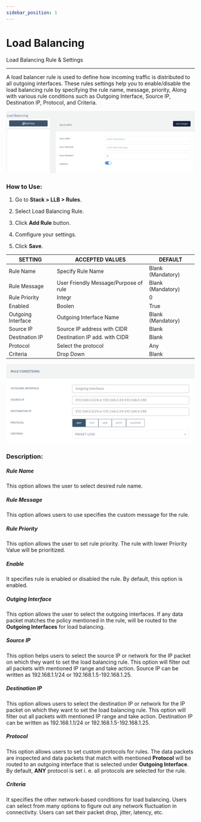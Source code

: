 ```yaml
---
sidebar_position: 1
---
```


# Load Balancing

Load Balancing Rule & Settings

---

A load balancer rule is used to define how incoming traffic is distributed to all outgoing interfaces.  These rules settings help you to enable/disable the load balancing rule by specifying the rule name, message, priority, Along with various rule conditions such as Outgoing Interface, Source IP, Destination IP, Protocol, and Criteria.

![load_balancing](/img/llb/v6/docs/llb9.png)

### **How to Use:**

1. Go to **Stack > LLB > Rules**.

2. Select Load Balancing Rule.

3. Click **Add Rule** button.

4. Comfigure your settings.

5. Click **Save**.

| SETTING            | ACCEPTED VALUES                       | DEFAULT           |
|--------------------|---------------------------------------|-------------------|
| Rule Name          | Specify Rule Name                     | Blank (Mandatory) |
| Rule Message       | User Friendly Message/Purpose of rule | Blank (Mandatory) |
| Rule Priority      | Integr                                | 0                 |
| Enabled            | Boolen                                | True              |
| Outgoing Interface | Outgoing Interface Name               | Blank (Mandatory) |
| Source IP          | Source IP address with CIDR           | Blank             |
| Destination IP     | Destination IP add. with CIDR         | Blank             |
| Protocol           | Select the protocol                   | Any               |
| Criteria           | Drop Down                             | Blank             |

![load_balancing_rule_condition](/img/llb/v6/docs/llb10.png)

### **Description**:

##### **Rule Name**

This option allows the user to select desired rule name.

##### **Rule Message**

This option allows users to use specifies the custom message for the rule.

##### **Rule Priority**

This option allows the user to set rule priority. The rule with lower Priority Value will be prioritized.

##### **Enable**

It specifies rule is enabled or disabled the rule. By default, this option is enabled.

##### **Outging Interface**

This option allows the user to select the outgoing interfaces. If any data packet matches the policy mentioned in the rule, will be routed to the **Outgoing Interfaces** for load balancing. 

##### **Source IP**

This option helps users to select the source IP or network for the IP packet on which they want to set the load balancing rule. This option will filter out all packets with mentioned IP range and take action. Source IP can be written as 192.168.1.1/24 or 192.168.1.5-192.168.1.25.

##### **Destination IP**

This option allows users to select the destination IP or network for the IP packet on which they want to set the load balancing rule. This option will filter out all packets with mentioned IP range and take action. Destination IP can be written as 192.168.1.1/24 or 192.168.1.5-192.168.1.25.

##### **Protocol**

This option allows users to set custom protocols for rules. The data packets are inspected and data packets that match with mentioned **Protocol** will be routed to an outgoing interface that is selected under **Outgoing Interface**. By default, **ANY** protocol is set i. e. all protocols are selected for the rule.

##### **Criteria**

It specifies the other network-based conditions for load balancing. Users can select from many options to figure out any network fluctuation in connectivity. Users can set their packet drop, jitter, latency, etc.
